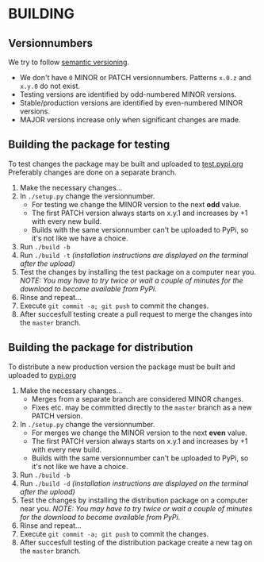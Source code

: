 # BUILDING

## Versionnumbers

We try to follow [semantic versioning](https://semver.org).
-   We don't have `0` MINOR or PATCH versionnumbers. Patterns `x.0.z` and `x.y.0` do not exist.
-   Testing versions are identified by odd-numbered MINOR versions.
-   Stable/production versions are identified by even-numbered MINOR versions.
-   MAJOR versions increase only when significant changes are made.

## Building the package for testing

To test changes the package may be built and uploaded to [test.pypi.org](https://test.pypi.org)
Preferably changes are done on a separate branch.

1.  Make the necessary changes...
2.  In `./setup.py` change the versionnumber.
    -   For testing we change the MINOR version to the next **odd** value.
    -   The first PATCH version always starts on x.y.1 and increases by +1 with every new build.
    -   Builds with the same versionnumber can't be uploaded to PyPi, so it's not like we have a choice.
3.  Run `./build -b`
4.  Run `./build -t`  *(installation instructions are displayed on the terminal after the upload)*
5.  Test the changes by installing the test package on a computer near you. *NOTE: You may have to try twice or wait a couple of minutes for the download to become available from PyPi*.
6.  Rinse and repeat...
7.  Execute `git commit -a; git push` to commit the changes.
8.  After succesfull testing create a pull request to merge the changes into the `master` branch.

## Building the package for distribution

To distribute a new production version the package must be built and uploaded to [pypi.org](https://pypi.org)

1.  Make the necessary changes...
    -   Merges from a separate branch are considered MINOR changes.
    -   Fixes etc. may be committed directly to the `master` branch as a new PATCH version.
2.  In `./setup.py` change the versionnumber.
    -   For merges we change the MINOR version to the next **even** value.
    -   The first PATCH version always starts on x.y.1 and increases by +1 with every new build.
    -   Builds with the same versionnumber can't be uploaded to PyPi, so it's not like we have a choice.
3.  Run `./build -b`
4.  Run `./build -d`  *(installation instructions are displayed on the terminal after the upload)*
5.  Test the changes by installing the distribution package on a computer near you. *NOTE: You may have to try twice or wait a couple of minutes for the download to become available from PyPi*.
6.  Rinse and repeat...
7.  Execute `git commit -a; git push` to commit the changes.
8.  After succesfull testing of the distribution package create a new tag on the `master` branch.
